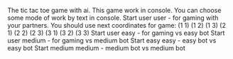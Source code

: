 The tic tac toe game with ai.
This game work in console. You can choose some mode of work by text in console.
Start user user - for gaming with your partners.
You should use next coordinates for game:
(1 1) (1 2) (1 3)
(2 1) (2 2) (2 3)
(3 1) (3 2) (3 3)
Start user easy - for gaming vs easy bot
Start user medium - for gaming vs medium bot
Start easy easy - easy bot vs easy bot
Start medium medium - medium bot vs medium bot

